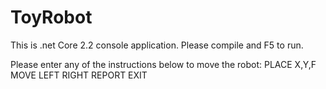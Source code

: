 # ToyRobot

This is .net Core 2.2 console application. Please compile and F5 to run.

Please enter any of the instructions below to move the robot:
PLACE X,Y,F
MOVE
LEFT
RIGHT
REPORT
EXIT
